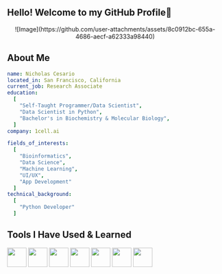 ## Hello! Welcome to my GitHub Profile👋
<p align="center">
![Image](https://github.com/user-attachments/assets/8c0912bc-655a-4686-aecf-a62333a98440)
</p>

## About Me
```yaml
name: Nicholas Cesario
located_in: San Francisco, California
current_job: Research Associate
education:
  [
    "Self-Taught Programmer/Data Scientist",
    "Data Scientist in Python",
    "Bachelor's in Biochemistry & Molecular Biology",
  ]
company: 1cell.ai

fields_of_interests:
  [
    "Bioinformatics",
    "Data Science",
    "Machine Learning",
    "UI/UX",
    "App Development"
  ]
technical_background:
  [
    "Python Developer"
  ]
```
## Tools I Have Used & Learned
<p align="left">
<img src="https://cdn.jsdelivr.net/gh/devicons/devicon@latest/icons/python/python-original.svg" width="45" height ="45"/>
<img src="https://cdn.jsdelivr.net/gh/devicons/devicon@latest/icons/rstudio/rstudio-original.svg" width="45" height ="45"/>
<img src="https://cdn.jsdelivr.net/gh/devicons/devicon@latest/icons/linux/linux-original.svg" width="45" height="45"/>
<img src="https://cdn.jsdelivr.net/gh/devicons/devicon@latest/icons/docker/docker-plain-wordmark.svg" width="45" height="45" />
<img src="https://cdn.jsdelivr.net/gh/devicons/devicon@latest/icons/anaconda/anaconda-original.svg" width ="45" height="45" />
<img src="https://cdn.jsdelivr.net/gh/devicons/devicon@latest/icons/arduino/arduino-plain-wordmark.svg" width ="45" height="45"/>
<img src="https://cdn.jsdelivr.net/gh/devicons/devicon@latest/icons/jupyter/jupyter-original-wordmark.svg" width = "45" height="45"/>
</p>





<!--
**NCesari0/NCesari0** is a ✨ _special_ ✨ repository because its `README.md` (this file) appears on your GitHub profile.

Here are some ideas to get you started:

- 🔭 I’m currently working on ...
- 🌱 I’m currently learning ...
- 👯 I’m looking to collaborate on ...
- 🤔 I’m looking for help with ...
- 💬 Ask me about ...
- 📫 How to reach me: ...
- 😄 Pronouns: ...
- ⚡ Fun fact: ...
-->
